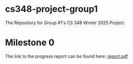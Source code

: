 # cs348-project-group1

The Repository for Group #1's CS 348 Winter 2025 Project. 

# Milestone 0

The link to the progress report can be found here: [report.pdf](https://docs.google.com/document/d/1e3PryBrJ6RT2bxPib76dL9ANRlInVWm12EVRgzta7_g/edit?usp=sharing)
